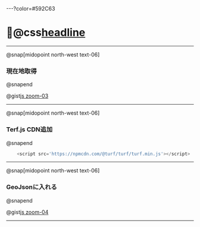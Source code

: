 ---?color=#592C63
# @css[headline](自分の緯度経度の取得)
---
@snap[midopoint north-west text-06]
### 現在地取得
@snapend

@gist[js zoom-03](Yoosuke/fc9dcc6a0da6ed62f881bdeec7211c0d)

---
@snap[midopoint north-west text-06]
### Terf.js CDN追加
@snapend


```js
    <script src='https://npmcdn.com/@turf/turf/turf.min.js'></script>
```

---
@snap[midopoint north-west text-06]
### GeoJsonに入れる
@snapend

@gist[js zoom-04](Yoosuke/1e19d709983828bfba93db807f1ada10)

---